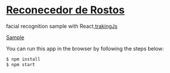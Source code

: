 # [Reconecedor de Rostos](https://imagem-8a58a.firebaseapp.com) 

facial recognition sample with React,[trakingJs](https://trackingjs.com/)

[Sample](https://imagem-8a58a.firebaseapp.com)

You can run this app in the browser by following the steps below:

```bash
$ npm install
$ npm start
```   
